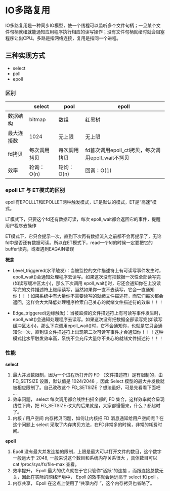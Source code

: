 # IO多路复用

IO多路复用是一种同步IO模型，使一个线程可以监听多个文件句柄；一旦某个文件句柄就绪就能通知应用程序执行相应的读写操作；没有文件句柄就绪时就会阻塞程序让出CPU。多路是指网络连接，复用是指同一个进程。

## 三种实现方式

- select
- poll
- epoll

### 区别

||select|pool|epoll|
|---|---|---|---|
|数据结构|bitmap|数组|红黑树|
|最大连接数|1024|无上限|无上限|
|fd拷贝|每次调用拷贝|每次调用拷贝|fd首次调用epoll_ctl拷贝，每次调用epoll_wait不拷贝|
|效率|轮询：O(n)|轮询：O(n)|回调：O(1)|

### epoll LT 与 ET模式的区别
epoll有EPOLLLT和EPOLLET两种触发模式，LT是默认的模式，ET是“高速”模式。

LT模式下，只要这个fd还有数据可读，每次 epoll_wait都会返回它的事件，提醒用户程序去操作

ET模式下，它只会提示一次，直到下次再有数据流入之前都不会再提示了，无论fd中是否还有数据可读。所以在ET模式下，read一个fd的时候一定要把它的buffer读完，或者遇到EAGAIN错误


**概念**

- Level_triggered(水平触发)：当被监控的文件描述符上有可读写事件发生时，epoll_wait()会通知处理程序去读写。如果这次没有把数据一次性全部读写完(如读写缓冲区太小)，那么下次调用 epoll_wait()时，它还会通知你在上没读写完的文件描述符上继续读写，当然如果你一直不去读写，它会一直通知你！！！如果系统中有大量你不需要读写的就绪文件描述符，而它们每次都会返回，这样会大大降低处理程序检索自己关心的就绪文件描述符的效率！！！

- Edge_triggered(边缘触发)：当被监控的文件描述符上有可读写事件发生时，epoll_wait()会通知处理程序去读写。如果这次没有把数据全部读写完(如读写缓冲区太小)，那么下次调用epoll_wait()时，它不会通知你，也就是它只会通知你一次，直到该文件描述符上出现第二次可读写事件才会通知你！！！这种模式比水平触发效率高，系统不会充斥大量你不关心的就绪文件描述符！！！



### 性能

**select**

1. 最大并发数限制，因为一个进程所打开的 FD （文件描述符）是有限制的，由 FD_SETSIZE 设置，默认值是 1024/2048 ，因此 Select 模型的最大并发数就被相应限制了。自己改改这个 FD_SETSIZE ？想法虽好，可是先看看下面吧 …
2. 效率问题， select 每次调用都会线性扫描全部的 FD 集合，这样效率就会呈现线性下降，把 FD_SETSIZE 改大的后果就是，大家都慢慢来，什么？都超时了。
3. 内核 / 用户空间 内存拷贝问题，如何让内核把 FD 消息通知给用户空间呢？在这个问题上 select 采取了内存拷贝方法，在FD非常多的时候，非常的耗费时间。

**epoll**

1. Epoll 没有最大并发连接的限制，上限是最大可以打开文件的数目，这个数字一般远大于 2048, 一般来说这个数目和系统内存关系很大 ，具体数目可以 cat /proc/sys/fs/file-max 查看。
2. 效率提升， Epoll 最大的优点就在于它只管你“活跃”的连接 ，而跟连接总数无关，因此在实际的网络环境中， Epoll 的效率就会远远高于 select 和 poll 。
3. 内存共享， Epoll 在这点上使用了“共享内存 ”，这个内存拷贝也省略了。